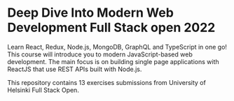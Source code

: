 # Deep Dive Into Modern Web Development Full Stack open 2022 

Learn React, Redux, Node.js, MongoDB, GraphQL and TypeScript in one go! This course will introduce you to modern JavaScript-based web development. The main focus is on building single page applications with ReactJS that use REST APIs built with Node.js.

This repository contains 13 exercises submissions from University of Helsinki Full Stack Open.
